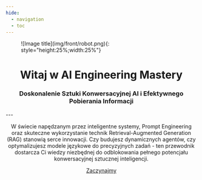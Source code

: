 ```yaml
---
hide:
  - navigation
  - toc
---
```


<figure markdown="1">
![Image title](img/front/robot.png){: style="height:25%;width:25%"}
</figure>

<h1 align="center">
Witaj w AI Engineering Mastery
</h1>

<h3 align="center">
Doskonalenie Sztuki Konwersacyjnej AI i Efektywnego Pobierania Informacji
</h3>
---
<p align="center">
W świecie napędzanym przez inteligentne systemy, Prompt Engineering oraz skuteczne wykorzystanie technik Retrieval-Augmented Generation (RAG) stanowią serce innowacji. Czy budujesz dynamicznych agentów, czy optymalizujesz modele językowe do precyzyjnych zadań - ten przewodnik dostarcza Ci wiedzy niezbędnej do odblokowania pełnego potencjału konwersacyjnej sztucznej inteligencji.
</p>

<p align="center">
  <a class="md-button" href="/Tutorials">Zaczynajmy</a>
</p>
